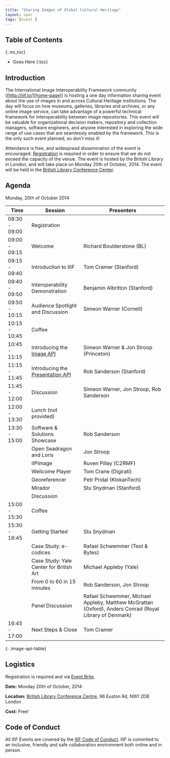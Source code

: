 ```yaml
---
title: "Sharing Images of Global Cultural Heritage"
layout: spec
tags: [event ]
---
```


## Table of Contents
{:.no_toc}

* Goes Here
{:toc}

## Introduction

The International Image Interoperability Framework community ([http://iiif.io/][home-page]) is hosting a one day information sharing event about the use of images in and across Cultural Heritage institutions.  The day will focus on how museums, galleries, libraries and archives, or any online image service, can take advantage of a powerful technical framework for interoperability between image repositories.   This event will be valuable for organizational decision makers, repository and collection managers, software engineers, and anyone interested in exploring the wide range of use cases that are seamlessly enabled by the framework.  This is the only such event planned, so don't miss it!

Attendance is free, and widespread dissemination of the event is encouraged.  [Registration][logistics] is required in order to ensure that we do not exceed the capacity of the venue.  The event is hosted by the British Library in London, and will take place on Monday 20th of October, 2014.  The event will be held in the [British Library Conference Center][bl-cc].

## Agenda

Monday, 20th of October 2014

| Time | Session | Presenters |
| ---- | ------- | ---------- |
| 08:30 - 09:00  | Registration | | 
| 09:00 - 09:15  | Welcome | Richard Boulderstone (BL) |
| 09:15 - 09:40  | Introduction to IIIF | Tom Cramer (Stanford) |
| 09:40 - 09:50  | Interoperability Demonstration | Benjamin Albritton (Stanford) |
| 09:50 - 10:15  | Audience Spotlight and Discussion | Simeon Warner (Cornell) |
| 10:15 - 10:45  | Coffee | |
| 10:45 - 11:15  | Introducing the [Image API][image-api] | Simeon Warner & Jon Stroop (Princeton) |
| 11:15 - 11:45  | Introducing the [Presentation API][prezi-api] | Rob Sanderson (Stanford) |
| 11:45 - 12:00  | Discussion | Simeon Warner, Jon Stroop, Rob Sanderson |
| 12:00 - 13:30  | Lunch (not provided)| |
| 13:30 - 15:00  | Software & Solutions Showcase | Rob Sanderson |
|                | Open Seadragon and Loris | Jon Stroop |
|                | IIPImage | Ruven Pillay (C2RMF) |
|                | Wellcome Player | Tom Crane (Digirati) |
|                | Georeferencer | Petr Pridal (KlokanTech) |
|                | Mirador | Stu Snydman (Stanford) |
|                | Discussion | | 
| 15:00 - 15:30  | Coffee |
| 15:30 - 16:45  | Getting Started | Stu Snydman |
|                | Case Study: e-codices | Rafael Schwemmer (Text & Bytes) |
|                | Case Study: Yale Center for British Art | Michael Appleby (Yale) |
|                | From 0 to 60 in 15 minutes | Rob Sanderson, Jon Stroop |
|                | Panel Discussion | Rafael Schwemmer, Michael Appleby, Matthew McGrattan (Oxford), Anders Conrad (Royal Library of Denmark) |
| 16:45 - 17:00  | Next Steps & Close | Tom Cramer |
{: .image-api-table}

## Logistics

Registration is required and via [Event Brite][event-brite].

__Date:__ Monday 20th of October, 2014

__Location:__ [British Library Conference Centre][bl-cc], 96 Euston Rd, NW1 2DB London

__Cost:__ Free!



## Code of Conduct

All IIIF Events are covered by the [IIIF Code of Conduct][conduct]. IIIF is commited to an inclusive, friendly and safe collaboration environment both online and in person.

[home-page]: http://iiif.io/
[event-brite]: https://www.eventbrite.com/e/shared-images-of-global-cultural-heritage-tickets-12961304611
[conduct]: /event/conduct.html
[logistics]: #logistics
[bl-cc]: http://www.bl.uk/conferencecentre/conference.html
[image-api]: /api/image/2.0/
[prezi-api]: /api/presentation/2.0/

